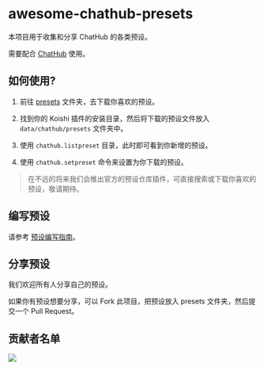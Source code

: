 # awesome-chathub-presets

本项目用于收集和分享 ChatHub 的各类预设。

需要配合 [ChatHub](https://chathub.dingyi222666.top/) 使用。

## 如何使用?

1. 前往 [presets](/presets/) 文件夹，去下载你喜欢的预设。

2. 找到你的 Koishi 插件的安装目录，然后将下载的预设文件放入 `data/chathub/presets` 文件夹中。

3. 使用 `chathub.listpreset` 目录，此时即可看到你新增的预设。

4. 使用 `chathub.setpreset` 命令来设置为你下载的预设。

> 在不远的将来我们会推出官方的预设仓库插件，可直接搜索或下载你喜欢的预设，敬请期待。

## 编写预设

请参考 [预设编写指南](https://chathub.dingyi222666.top/guide/preset-system/write-preset.html)。

## 分享预设

我们欢迎所有人分享自己的预设。

如果你有预设想要分享，可以 Fork 此项目，把预设放入 presets 文件夹，然后提交一个 Pull Request。

## 贡献者名单  

<a href="https://github.com/ChatHubLab/awesome-chathub-presets/graphs/contributors">
  <img src="https://contrib.rocks/image?repo=ChatHubLab/awesome-chathub-presets" />
</a>

